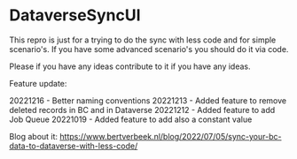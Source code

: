 # DataverseSyncUI
This repro is just for a trying to do the sync with less code and for simple scenario's.
If you have some advanced scenario's you should do it via code.

Please if you have any ideas contribute to it if you have any ideas.

Feature update:

20221216 - Better naming conventions
20221213 - Added feature to remove deleted records in BC and in Dataverse
20221212 - Added feature to add Job Queue
20221019 - Added feature to add also a constant value


Blog about it:
https://www.bertverbeek.nl/blog/2022/07/05/sync-your-bc-data-to-dataverse-with-less-code/
